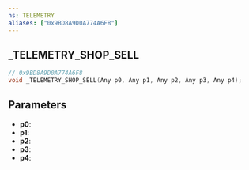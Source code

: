 ```yaml
---
ns: TELEMETRY
aliases: ["0x9BD8A9D0A774A6F8"]
---
```

## _TELEMETRY_SHOP_SELL

```c
// 0x9BD8A9D0A774A6F8
void _TELEMETRY_SHOP_SELL(Any p0, Any p1, Any p2, Any p3, Any p4);
```

## Parameters
* **p0**:
* **p1**:
* **p2**:
* **p3**:
* **p4**:
